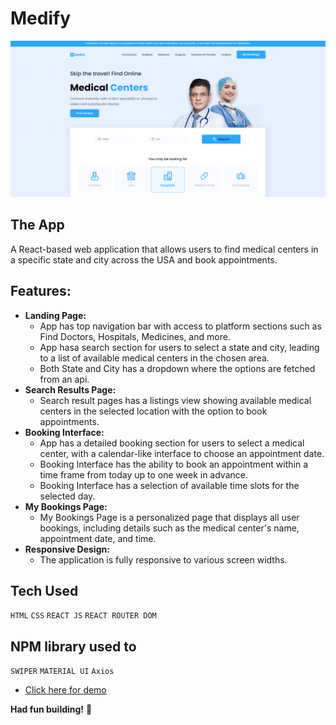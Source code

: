 # Medify

![1726245319845](image/README/1726245319845.png)

## The App

A React-based web application that allows users to find medical centers in a specific state and city across the USA and book appointments.

## Features:

- **Landing Page:**
  - App has top navigation bar with access to platform sections such as Find Doctors, Hospitals, Medicines, and more.
  - App hasa  search section for users to select a state and city, leading to a list of available medical centers in the chosen area.
  - Both State and City has a dropdown where the options are fetched from an api.
- **Search Results Page:**
  - Search result pages has a listings view showing available medical centers in the selected location with the option to book appointments.
- **Booking Interface:**
  - App has a detailed booking section for users to select a medical center, with a calendar-like interface to choose an appointment date.
  - Booking Interface has the ability to book an appointment within a time frame from today up to one week in advance.
  - Booking Interface has a selection of available time slots for the selected day.
- **My Bookings Page:**
  - My Bookings Page is a personalized page that displays all user bookings, including details such as the medical center's name, appointment date, and time.
- **Responsive Design:**
  - The application is fully responsive to various screen widths.

## Tech Used

`HTML`
`CSS`
`REACT JS`
`REACT ROUTER DOM`

## NPM library used to

`SWIPER`
`MATERIAL UI`
`Axios`

- <a href="https://medify-one-lovat.vercel.app/" target="_blank">Click here for demo</a>

**Had fun building!** 🚀
